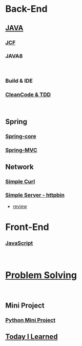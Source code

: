 # Back-End

## [JAVA](https://github.com/Com-Sun/study-java)

### [JCF](https://github.com/Com-Sun/ThinkDataStructures)

### JAVA8

<br>

### Build & IDE

### [CleanCode & TDD](https://github.com/Com-Sun/exam-cleancode-tdd)

<br>

## Spring

### [Spring-core](https://github.com/Com-Sun/spring-exam)
### [Spring-MVC](https://github.com/Com-Sun/mybatis_board)

## Network

### [Simple Curl](https://github.com/Com-Sun/mycurl)
### [Simple Server - httpbin](https://github.com/Com-Sun/myserver)
- [review](./til/2022/04/04_23.md)

# Front-End

### [JavaScript](/Front-End/study-javascript/README.md)



<br>

# [Problem Solving](https://github.com/Com-Sun/problem-solving)


<br>

## Mini Project

### [Python Mini Project](https://github.com/Com-Sun/python-mini-project)

## [Today I Learned](./til)